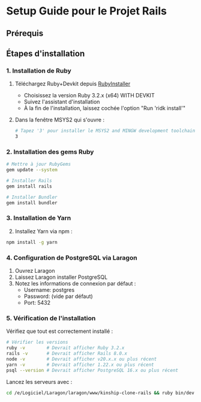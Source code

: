 # Setup Guide pour le Projet Rails

## Prérequis


## Étapes d'installation

### 1. Installation de Ruby

1. Téléchargez Ruby+Devkit depuis [RubyInstaller](https://rubyinstaller.org/downloads/)
   - Choisissez la version Ruby 3.2.x (x64) WITH DEVKIT
   - Suivez l'assistant d'installation
   - À la fin de l'installation, laissez cochée l'option "Run 'ridk install'"

2. Dans la fenêtre MSYS2 qui s'ouvre :
   ```bash
   # Tapez '3' pour installer le MSYS2 and MINGW development toolchain
   3
   ```

### 2. Installation des gems Ruby

```bash
# Mettre à jour RubyGems
gem update --system

# Installer Rails
gem install rails

# Installer Bundler
gem install bundler
```

### 3. Installation de Yarn


2. Installez Yarn via npm :
```bash
npm install -g yarn
```

### 4. Configuration de PostgreSQL via Laragon

1. Ouvrez Laragon
3. Laissez Laragon installer PostgreSQL
4. Notez les informations de connexion par défaut :
   - Username: postgres
   - Password: (vide par défaut)
   - Port: 5432

### 5. Vérification de l'installation

Vérifiez que tout est correctement installé :

```bash
# Vérifier les versions
ruby -v        # Devrait afficher Ruby 3.2.x
rails -v       # Devrait afficher Rails 8.0.x
node -v        # Devrait afficher v20.x.x ou plus récent
yarn -v        # Devrait afficher 1.22.x ou plus récent
psql --version # Devrait afficher PostgreSQL 16.x ou plus récent
```

Lancez les serveurs avec : 

```bash
cd /e/Logiciel/Laragon/laragon/www/kinship-clone-rails && ruby bin/dev
```